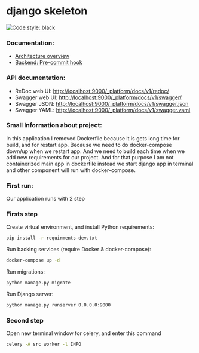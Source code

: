 # django skeleton

[![Code style: black](https://img.shields.io/badge/code%20style-black-000000.svg)](https://github.com/psf/black)

### Documentation: ###

* [Architecture overview](src/docs/architecture_overview.md)
* [Backend: Pre-commit hook](src/docs/pre_commit_hook.md)

### API documentation: ###

* ReDoc web UI: [http://localhost:9000/_platform/docs/v1/redoc/](https://example.com/_platform/docs/v1/redoc/)
* Swagger web UI: [http://localhost:9000/_platform/docs/v1/swagger/](https://example.com/_platform/docs/v1/swagger/)
* Swagger JSON: [http://localhost:9000/_platform/docs/v1/swagger.json](https://example.com/_platform/docs/v1/swagger.json)
* Swagger YAML: [http://localhost:9000/_platform/docs/v1/swagger.yaml](https://example.com/_platform/docs/v1/swagger.yaml)

### Small Information about project: ###

In this application I removed Dockerfile because it is gets long time for build,
and for restart app. Because we need to do docker-compose down/up when we restart app.
And we need to build each time when we add new requirements for our project.
And for that purpose I am not containerized main app in dockerfile 
instead we start django app in terminal and other component will run with docker-compose.


### First run: ###
Our application runs with 2 step

### Firsts step ###

Create virtual environment, and install Python requirements:

```bash
pip install -r requirments-dev.txt
```

Run backing services (require Docker & docker-compose):

```bash
docker-compose up -d
```

Run migrations:

```bash
python manage.py migrate
```

Run Django server:

```bash
python manage.py runserver 0.0.0.0:9000
```


### Second step ###

Open new terminal window for celery, and enter this command 

```bash
celery -A src worker -l INFO
```